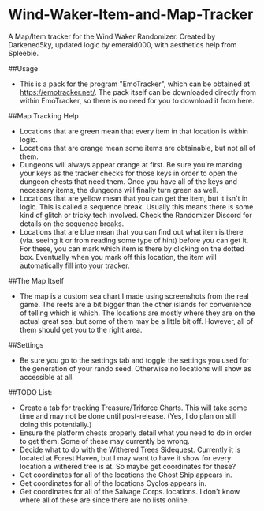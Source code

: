 # Wind-Waker-Item-and-Map-Tracker
A Map/Item tracker for the Wind Waker Randomizer. Created by Darkened5ky, updated logic by emerald000, with aesthetics help from Spleebie.

##Usage
- This is a pack for the program "EmoTracker", which can be obtained at https://emotracker.net/. The pack itself can be downloaded directly from within EmoTracker, so there is no need for you to download it from here.

##Map Tracking Help
- Locations that are green mean that every item in that location is within logic.
- Locations that are orange mean some items are obtainable, but not all of them.
- Dungeons will always appear orange at first. Be sure you're marking your keys as the tracker checks for those keys in order to open the   dungeon chests that need them. Once you have all of the keys and necessary items, the dungeons will finally turn green as well.
- Locations that are yellow mean that you can get the item, but it isn't in logic. This is called a sequence break. Usually this means      there is some kind of glitch or tricky tech involved. Check the Randomizer Discord for details on the sequence breaks.
- Locations that are blue mean that you can find out what item is there (via. seeing it or from reading some type of hint) before you can   get it. For these, you can mark which item is there by clicking on the dotted box. Eventually when you mark off this location, the item   will automatically fill into your tracker.

##The Map Itself
- The map is a custom sea chart I made using screenshots from the real game. The reefs are a bit bigger than the other islands for           convenience of telling which is which. The locations are mostly where they are on the actual great sea, but some of them may be a little   bit off. However, all of them should get you to the right area.

##Settings
- Be sure you go to the settings tab and toggle the settings you used for the generation of your rando seed. Otherwise no locations will     show as accessible at all.

##TODO List:
- Create a tab for tracking Treasure/Triforce Charts. This will take some time and may not be done until post-release. (Yes, I do plan on   still doing this potentially.)
- Ensure the platform chests properly detail what you need to do in order to get them. Some of these may currently be wrong.
- Decide what to do with the Withered Trees Sidequest. Currently it is located at Forest Haven, but I may want to have it show for every     location a withered tree is at. So maybe get coordinates for these?
- Get coordinates for all of the locations the Ghost Ship appears in.
- Get coordinates for all of the locations Cyclos appears in.
- Get coordinates for all of the Salvage Corps. locations. I don't know where all of these are since there are no lists online.

